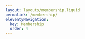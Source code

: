 ```yaml
---
layout: layouts/membership.liquid
permalink: /membership/
eleventyNavigation:
  key: Membership
  order: 4
---
```



